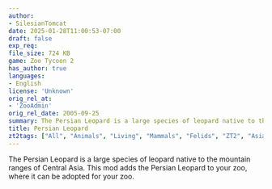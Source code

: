 ```yaml
---
author:
- SilesianTomcat
date: 2025-01-28T11:00:53-07:00
draft: false
exp_req:
file_size: 724 KB
game: Zoo Tycoon 2
has_author: true
languages:
- English
license: 'Unknown'
orig_rel_at:
- 'ZooAdmin'
orig_rel_date: 2005-09-25
summary: The Persian Leopard is a large species of leopard native to the mountain ranges of Central Asia. This mod adds the Persian Leopard to your zoo, where it can be adopted for your zoo.
title: Persian Leopard
zt2tags: ["All", "Animals", "Living", "Mammals", "Felids", "ZT2", "Asian"]
---
```

The Persian Leopard is a large species of leopard native to the mountain ranges of Central Asia. This mod adds the Persian Leopard to your zoo, where it can be adopted for your zoo. 
